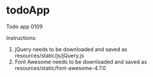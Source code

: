 # todoApp
Todo app 0109

Instructions:

1) jQuery needs to be downloaded and saved as resources/static/js/jQuery.js
2) Font Awesome needs to be downloaded and saved as resources/static/font-awesome-4.7.0

